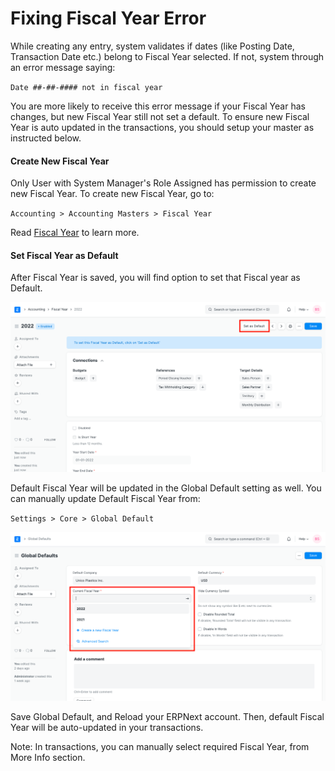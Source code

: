 
# Fixing Fiscal Year Error


While creating any entry, system validates if dates (like Posting Date, Transaction Date etc.) belong to Fiscal Year selected. If not, system through an error message saying:


`Date ##-##-#### not in fiscal year`


You are more likely to receive this error message if your Fiscal Year has changes, but new Fiscal Year still not set a default. To ensure new Fiscal Year is auto updated in the transactions, you should setup your master as instructed below.


#### Create New Fiscal Year


Only User with System Manager's Role Assigned has permission to create new Fiscal Year. To create new Fiscal Year, go to:


`Accounting > Accounting Masters > Fiscal Year`


Read [Fiscal Year](/docs/v13/user/manual/en/accounts/fiscal-year) to learn more.


#### Set Fiscal Year as Default


After Fiscal Year is saved, you will find option to set that Fiscal year as Default.


![Set Fiscal Year as Default](/files/set-fiscal-year-as-default.png)


Default Fiscal Year will be updated in the Global Default setting as well. You can manually update Default Fiscal Year from:


`Settings > Core > Global Default`


![Current Fiscal Year Setting in Global Defaults](/files/current-fiscal-year-in-global-defaults.png)


Save Global Default, and Reload your ERPNext account. Then, default Fiscal Year will be auto-updated in your transactions.


Note: In transactions, you can manually select required Fiscal Year, from More Info section.



